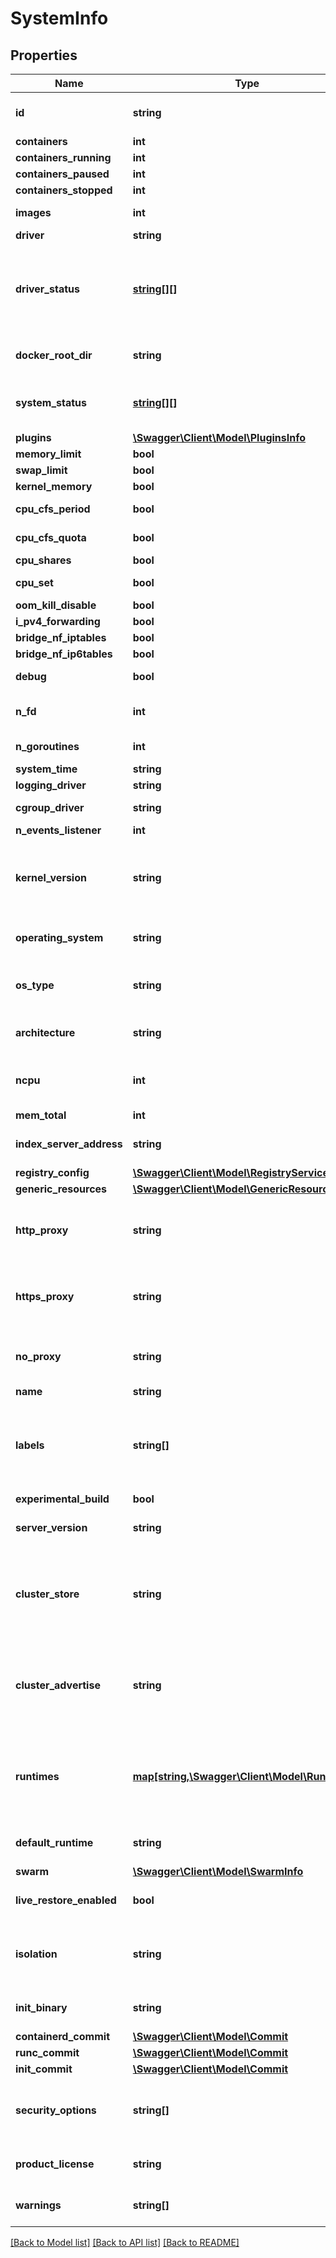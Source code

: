 # SystemInfo

## Properties
Name | Type | Description | Notes
------------ | ------------- | ------------- | -------------
**id** | **string** | Unique identifier of the daemon.  &lt;p&gt;&lt;br /&gt;&lt;/p&gt;  &gt; **Note**: The format of the ID itself is not part of the API, and &gt; should not be considered stable. | [optional] 
**containers** | **int** | Total number of containers on the host. | [optional] 
**containers_running** | **int** | Number of containers with status &#x60;\&quot;running\&quot;&#x60;. | [optional] 
**containers_paused** | **int** | Number of containers with status &#x60;\&quot;paused\&quot;&#x60;. | [optional] 
**containers_stopped** | **int** | Number of containers with status &#x60;\&quot;stopped\&quot;&#x60;. | [optional] 
**images** | **int** | Total number of images on the host.  Both _tagged_ and _untagged_ (dangling) images are counted. | [optional] 
**driver** | **string** | Name of the storage driver in use. | [optional] 
**driver_status** | [**string[][]**](array.md) | Information specific to the storage driver, provided as \&quot;label\&quot; / \&quot;value\&quot; pairs.  This information is provided by the storage driver, and formatted in a way consistent with the output of &#x60;docker info&#x60; on the command line.  &lt;p&gt;&lt;br /&gt;&lt;/p&gt;  &gt; **Note**: The information returned in this field, including the &gt; formatting of values and labels, should not be considered stable, &gt; and may change without notice. | [optional] 
**docker_root_dir** | **string** | Root directory of persistent Docker state.  Defaults to &#x60;/var/lib/docker&#x60; on Linux, and &#x60;C:\\ProgramData\\docker&#x60; on Windows. | [optional] 
**system_status** | [**string[][]**](array.md) | Status information about this node (standalone Swarm API).  &lt;p&gt;&lt;br /&gt;&lt;/p&gt;  &gt; **Note**: The information returned in this field is only propagated &gt; by the Swarm standalone API, and is empty (&#x60;null&#x60;) when using &gt; built-in swarm mode. | [optional] 
**plugins** | [**\Swagger\Client\Model\PluginsInfo**](PluginsInfo.md) |  | [optional] 
**memory_limit** | **bool** | Indicates if the host has memory limit support enabled. | [optional] 
**swap_limit** | **bool** | Indicates if the host has memory swap limit support enabled. | [optional] 
**kernel_memory** | **bool** | Indicates if the host has kernel memory limit support enabled. | [optional] 
**cpu_cfs_period** | **bool** | Indicates if CPU CFS(Completely Fair Scheduler) period is supported by the host. | [optional] 
**cpu_cfs_quota** | **bool** | Indicates if CPU CFS(Completely Fair Scheduler) quota is supported by the host. | [optional] 
**cpu_shares** | **bool** | Indicates if CPU Shares limiting is supported by the host. | [optional] 
**cpu_set** | **bool** | Indicates if CPUsets (cpuset.cpus, cpuset.mems) are supported by the host.  See [cpuset(7)](https://www.kernel.org/doc/Documentation/cgroup-v1/cpusets.txt) | [optional] 
**oom_kill_disable** | **bool** | Indicates if OOM killer disable is supported on the host. | [optional] 
**i_pv4_forwarding** | **bool** | Indicates IPv4 forwarding is enabled. | [optional] 
**bridge_nf_iptables** | **bool** | Indicates if &#x60;bridge-nf-call-iptables&#x60; is available on the host. | [optional] 
**bridge_nf_ip6tables** | **bool** | Indicates if &#x60;bridge-nf-call-ip6tables&#x60; is available on the host. | [optional] 
**debug** | **bool** | Indicates if the daemon is running in debug-mode / with debug-level logging enabled. | [optional] 
**n_fd** | **int** | The total number of file Descriptors in use by the daemon process.  This information is only returned if debug-mode is enabled. | [optional] 
**n_goroutines** | **int** | The  number of goroutines that currently exist.  This information is only returned if debug-mode is enabled. | [optional] 
**system_time** | **string** | Current system-time in [RFC 3339](https://www.ietf.org/rfc/rfc3339.txt) format with nano-seconds. | [optional] 
**logging_driver** | **string** | The logging driver to use as a default for new containers. | [optional] 
**cgroup_driver** | **string** | The driver to use for managing cgroups. | [optional] [default to 'cgroupfs']
**n_events_listener** | **int** | Number of event listeners subscribed. | [optional] 
**kernel_version** | **string** | Kernel version of the host.  On Linux, this information obtained from &#x60;uname&#x60;. On Windows this information is queried from the &lt;kbd&gt;HKEY_LOCAL_MACHINE\\\\SOFTWARE\\\\Microsoft\\\\Windows NT\\\\CurrentVersion\\\\&lt;/kbd&gt; registry value, for example _\&quot;10.0 14393 (14393.1198.amd64fre.rs1_release_sec.170427-1353)\&quot;_. | [optional] 
**operating_system** | **string** | Name of the host&#39;s operating system, for example: \&quot;Ubuntu 16.04.2 LTS\&quot; or \&quot;Windows Server 2016 Datacenter\&quot; | [optional] 
**os_type** | **string** | Generic type of the operating system of the host, as returned by the Go runtime (&#x60;GOOS&#x60;).  Currently returned values are \&quot;linux\&quot; and \&quot;windows\&quot;. A full list of possible values can be found in the [Go documentation](https://golang.org/doc/install/source#environment). | [optional] 
**architecture** | **string** | Hardware architecture of the host, as returned by the Go runtime (&#x60;GOARCH&#x60;).  A full list of possible values can be found in the [Go documentation](https://golang.org/doc/install/source#environment). | [optional] 
**ncpu** | **int** | The number of logical CPUs usable by the daemon.  The number of available CPUs is checked by querying the operating system when the daemon starts. Changes to operating system CPU allocation after the daemon is started are not reflected. | [optional] 
**mem_total** | **int** | Total amount of physical memory available on the host, in bytes. | [optional] 
**index_server_address** | **string** | Address / URL of the index server that is used for image search, and as a default for user authentication for Docker Hub and Docker Cloud. | [optional] [default to 'https://index.docker.io/v1/']
**registry_config** | [**\Swagger\Client\Model\RegistryServiceConfig**](RegistryServiceConfig.md) |  | [optional] 
**generic_resources** | [**\Swagger\Client\Model\GenericResources**](GenericResources.md) |  | [optional] 
**http_proxy** | **string** | HTTP-proxy configured for the daemon. This value is obtained from the [&#x60;HTTP_PROXY&#x60;](https://www.gnu.org/software/wget/manual/html_node/Proxies.html) environment variable. Credentials ([user info component](https://tools.ietf.org/html/rfc3986#section-3.2.1)) in the proxy URL are masked in the API response.  Containers do not automatically inherit this configuration. | [optional] 
**https_proxy** | **string** | HTTPS-proxy configured for the daemon. This value is obtained from the [&#x60;HTTPS_PROXY&#x60;](https://www.gnu.org/software/wget/manual/html_node/Proxies.html) environment variable. Credentials ([user info component](https://tools.ietf.org/html/rfc3986#section-3.2.1)) in the proxy URL are masked in the API response.  Containers do not automatically inherit this configuration. | [optional] 
**no_proxy** | **string** | Comma-separated list of domain extensions for which no proxy should be used. This value is obtained from the [&#x60;NO_PROXY&#x60;](https://www.gnu.org/software/wget/manual/html_node/Proxies.html) environment variable.  Containers do not automatically inherit this configuration. | [optional] 
**name** | **string** | Hostname of the host. | [optional] 
**labels** | **string[]** | User-defined labels (key/value metadata) as set on the daemon.  &lt;p&gt;&lt;br /&gt;&lt;/p&gt;  &gt; **Note**: When part of a Swarm, nodes can both have _daemon_ labels, &gt; set through the daemon configuration, and _node_ labels, set from a &gt; manager node in the Swarm. Node labels are not included in this &gt; field. Node labels can be retrieved using the &#x60;/nodes/(id)&#x60; endpoint &gt; on a manager node in the Swarm. | [optional] 
**experimental_build** | **bool** | Indicates if experimental features are enabled on the daemon. | [optional] 
**server_version** | **string** | Version string of the daemon.  &gt; **Note**: the [standalone Swarm API](/swarm/swarm-api/) &gt; returns the Swarm version instead of the daemon  version, for example &gt; &#x60;swarm/1.2.8&#x60;. | [optional] 
**cluster_store** | **string** | URL of the distributed storage backend.   The storage backend is used for multihost networking (to store network and endpoint information) and by the node discovery mechanism.  &lt;p&gt;&lt;br /&gt;&lt;/p&gt;  &gt; **Note**: This field is only propagated when using standalone Swarm &gt; mode, and overlay networking using an external k/v store. Overlay &gt; networks with Swarm mode enabled use the built-in raft store, and &gt; this field will be empty. | [optional] 
**cluster_advertise** | **string** | The network endpoint that the Engine advertises for the purpose of node discovery. ClusterAdvertise is a &#x60;host:port&#x60; combination on which the daemon is reachable by other hosts.  &lt;p&gt;&lt;br /&gt;&lt;/p&gt;  &gt; **Note**: This field is only propagated when using standalone Swarm &gt; mode, and overlay networking using an external k/v store. Overlay &gt; networks with Swarm mode enabled use the built-in raft store, and &gt; this field will be empty. | [optional] 
**runtimes** | [**map[string,\Swagger\Client\Model\Runtime]**](Runtime.md) | List of [OCI compliant](https://github.com/opencontainers/runtime-spec) runtimes configured on the daemon. Keys hold the \&quot;name\&quot; used to reference the runtime.  The Docker daemon relies on an OCI compliant runtime (invoked via the &#x60;containerd&#x60; daemon) as its interface to the Linux kernel namespaces, cgroups, and SELinux.  The default runtime is &#x60;runc&#x60;, and automatically configured. Additional runtimes can be configured by the user and will be listed here. | [optional] 
**default_runtime** | **string** | Name of the default OCI runtime that is used when starting containers.  The default can be overridden per-container at create time. | [optional] [default to 'runc']
**swarm** | [**\Swagger\Client\Model\SwarmInfo**](SwarmInfo.md) |  | [optional] 
**live_restore_enabled** | **bool** | Indicates if live restore is enabled.  If enabled, containers are kept running when the daemon is shutdown or upon daemon start if running containers are detected. | [optional] [default to false]
**isolation** | **string** | Represents the isolation technology to use as a default for containers. The supported values are platform-specific.  If no isolation value is specified on daemon start, on Windows client, the default is &#x60;hyperv&#x60;, and on Windows server, the default is &#x60;process&#x60;.  This option is currently not used on other platforms. | [optional] [default to 'default']
**init_binary** | **string** | Name and, optional, path of the &#x60;docker-init&#x60; binary.  If the path is omitted, the daemon searches the host&#39;s &#x60;$PATH&#x60; for the binary and uses the first result. | [optional] 
**containerd_commit** | [**\Swagger\Client\Model\Commit**](Commit.md) |  | [optional] 
**runc_commit** | [**\Swagger\Client\Model\Commit**](Commit.md) |  | [optional] 
**init_commit** | [**\Swagger\Client\Model\Commit**](Commit.md) |  | [optional] 
**security_options** | **string[]** | List of security features that are enabled on the daemon, such as apparmor, seccomp, SELinux, and user-namespaces (userns).  Additional configuration options for each security feature may be present, and are included as a comma-separated list of key/value pairs. | [optional] 
**product_license** | **string** | Reports a summary of the product license on the daemon.  If a commercial license has been applied to the daemon, information such as number of nodes, and expiration are included. | [optional] 
**warnings** | **string[]** | List of warnings / informational messages about missing features, or issues related to the daemon configuration.  These messages can be printed by the client as information to the user. | [optional] 

[[Back to Model list]](../README.md#documentation-for-models) [[Back to API list]](../README.md#documentation-for-api-endpoints) [[Back to README]](../README.md)


